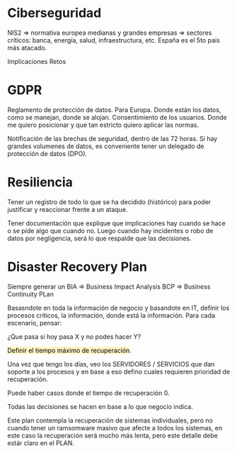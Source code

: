 
# Ciberseguridad

NIS2 => normativa europea
medianas y grandes empresas => sectores críticos: banca, energía, salud, infraestructura, etc.
España es el 5to país más atacado.

Implicaciones
Retos

# GDPR

Reglamento de protección de datos. Para Europa.
Donde están los datos, como se manejan, donde se alojan. Consentimiento de los usuarios.
Donde me quiero posicionar y que tan estricto quiero aplicar las normas.

Notificación de las brechas de seguridad, dentro de las 72 horas.
Si hay grandes volumenes de datos, es conveniente tener un delegado de protección de datos (DPO).

# Resiliencia

Tener un registro de todo lo que se ha decidido (histórico) para poder justificar y reaccionar frente a un ataque.

Tener documentación que explique que implicaciones hay cuando se hace o se pide algo que cuando no. Luego cuando hay incidentes o robo de datos por negligencia, será lo que respalde que las decisiones.

# Disaster Recovery Plan


Siempre generar un BIA => Business Impact Analysis
BCP => Business Continuity PLan

Basasndote en toda la información de negocio y basandote en IT, definir los procesos criticos, la información, donde está la información. Para cada escenario, pensar:

¿Que pasa si hoy pasa X y no podes hacer Y?

<mark style="background: #FFF3A3A6;">Definir el tiempo máximo de recuperación</mark>.

Una vez que tengo los días, veo los SERVIDORES / SERVICIOS que dan soporte a los procesos y en base a eso defino cuales requieren prioridad de recuperación.


Puede haber casos donde el tiempo de recuperación 0.

Todas las decisiones se hacen en base a lo que negocio indica.

Este plan contempla la recuperación de sistemas individuales, pero no cuando tener un ramsomware masivo que afecte a todos los sistemas, en este caso la recuperación será mucho más lenta, pero este detalle debe estár claro en el PLAN.

